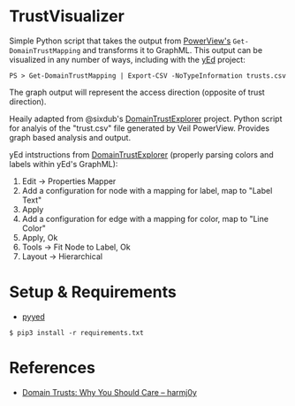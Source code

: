 TrustVisualizer
====================

Simple Python script that takes the output from [PowerView's](https://github.com/PowerShellMafia/PowerSploit/blob/dev/Recon/PowerView.ps1) `Get-DomainTrustMapping` and transforms it to GraphML. This output can be visualized in any number of ways, including with the [yEd](https://www.yworks.com/products/yed) project:

```
PS > Get-DomainTrustMapping | Export-CSV -NoTypeInformation trusts.csv
```

The graph output will represent the access direction (opposite of trust direction).

Heaily adapted from @sixdub's [DomainTrustExplorer](https://github.com/sixdub/DomainTrustExplorer/) project. Python script for analyis of the "trust.csv" file generated by Veil PowerView. Provides graph based analysis and output.

yEd intstructions from [DomainTrustExplorer](https://github.com/sixdub/DomainTrustExplorer/blob/master/README.md) (properly parsing colors and labels within yEd's GraphML):

1. Edit → Properties Mapper
2. Add a configuration for node with a mapping for label, map to "Label Text"
3. Apply
4. Add a configuration for edge with a mapping for color, map to "Line Color"
5. Apply, Ok
6. Tools → Fit Node to Label, Ok
7. Layout → Hierarchical

Setup & Requirements
====================

* [pyyed](https://github.com/jamesscottbrown/pyyed)

```
$ pip3 install -r requirements.txt
```

References
====================

* [Domain Trusts: Why You Should Care – harmj0y](http://www.harmj0y.net/blog/redteaming/domain-trusts-why-you-should-care/)
